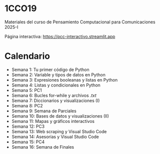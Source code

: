# 1CCO19
Materiales del curso de Pensamiento Computacional para Comunicaciones 2025-I

Página interactiva: https://pcc-interactivo.streamlit.app

# Calendario
- Semana 1: Tu primer código de Python
- Semana 2: Variable y tipos de datos en Python
- Semana 3: Expresiones booleanas y listas en Python
- Semana 4: Listas y condicionales en Python
- Semana 5: PC1
- Semana 6: Bucles for-while y archivos *.txt*
- Semana 7: Diccionarios y visualizaciones (I)
- Semana 8: PC2
- Semana 9: Semana de Parciales
- Semana 10: Bases de datos y visualizaciones (II)
- Semana 11: Mapas y gráficos interactivos
- Semana 12: PC3
- Semana 13: Web scraping y Visual Studio Code
- Semana 14: Asesorías y Visual Studio Code
- Semana 15: PC4
- Semana 16: Semana de Finales
